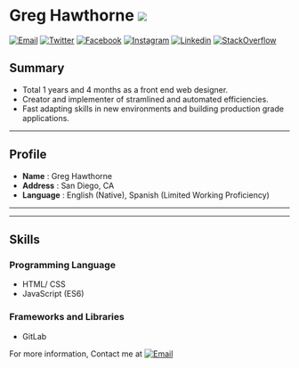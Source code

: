 # Greg Hawthorne ![ ](https://img.shields.io/badge/open__for__creative_ideas-true-darkgreen.svg)

<a href="mailto:ghawthorne@me.com">![Email](https://img.shields.io/badge/email-ghawthorne@me.com-FF0000.svg)</a>
<a href="https://twitter.com/gshawthorne">![Twitter](https://img.shields.io/badge/twitter-@gshawthorne-1da1f2.svg)</a>
<a href="https://fb.com/gregory.hawthorne.1">![Facebook](https://img.shields.io/badge/facebook-greghawthorne-3b5998.svg)</a>
<a href="https://instagram.com/greghawthorne/">![Instagram](https://img.shields.io/badge/instagram-@greghawthorne-e1306c.svg)</a>
<a href="https://kr.linkedin.com/in/greg-hawthorne-9a568012/">![Linkedin](https://img.shields.io/badge/linkedin-greghawthorne-0077b5.svg)</a>
<a href="https://stackoverflow.com/users/11357307/greg-hawthorne">![StackOverflow](https://img.shields.io/badge/stackoverflow-greghawthorne-FF8C00.svg)</a>


## Summary
- Total 1 years and 4 months as a front end web designer.
- Creator and implementer of stramlined and automated efficiencies.
- Fast adapting skills in new environments and building production grade applications.

----

## Profile
* **Name** : Greg Hawthorne
* **Address** : San Diego, CA
* **Language** :  English (Native), Spanish (Limited Working Proficiency)

----
----

## Skills

### Programming Language
- HTML/ CSS
- JavaScript (ES6)

### Frameworks and Libraries
- GitLab 




For more information, Contact me at <a href="mailto:ghawthorne@me.com">![Email](https://img.shields.io/badge/email-ghawthorne@me.com-ea4335.svg)</a>
